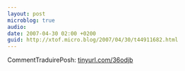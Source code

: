 ```yaml
---
layout: post
microblog: true
audio: 
date: 2007-04-30 02:00 +0200
guid: http://xtof.micro.blog/2007/04/30/t44911682.html
---
```

CommentTraduirePosh:  [tinyurl.com/36odjb](http://tinyurl.com/36odjb)
